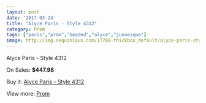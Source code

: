 ```yaml
---
layout: post
date: '2017-03-24'
title: "Alyce Paris - Style 4312"
category: Prom
tags: ["paris","prom","beaded","alyce","junoesque"]
image: http://img.sequinious.com/17780-thickbox_default/alyce-paris-style-4312.jpg
---
```

Alyce Paris - Style 4312

On Sales: **$447.98**
<a href="https://www.sequinious.com/prom/8361-alyce-paris-style-4312.html"><amp-img layout="responsive" width="600" height="600" src="//img.sequinious.com/17780-thickbox_default/alyce-paris-style-4312.jpg" alt="Alyce Paris - Style 4312 0" /></a>
<a href="https://www.sequinious.com/prom/8361-alyce-paris-style-4312.html"><amp-img layout="responsive" width="600" height="600" src="//img.sequinious.com/17782-thickbox_default/alyce-paris-style-4312.jpg" alt="Alyce Paris - Style 4312 1" /></a>
<a href="https://www.sequinious.com/prom/8361-alyce-paris-style-4312.html"><amp-img layout="responsive" width="600" height="600" src="//img.sequinious.com/17781-thickbox_default/alyce-paris-style-4312.jpg" alt="Alyce Paris - Style 4312 2" /></a>

Buy it: [Alyce Paris - Style 4312](https://www.sequinious.com/prom/8361-alyce-paris-style-4312.html "Alyce Paris - Style 4312")

View more: [Prom](https://www.sequinious.com/7-prom "Prom")